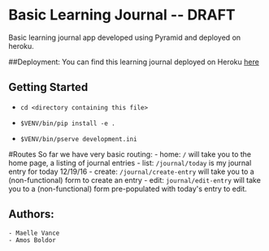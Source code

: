 # Basic Learning Journal -- DRAFT

Basic learning journal app developed using Pyramid and deployed on heroku.

##Deployment:
You can find this learning journal deployed on Heroku [here](http://maelle-learning-journal.herokuapp.com)



## Getting Started

- `cd <directory containing this file>`

- `$VENV/bin/pip install -e .`

- `$VENV/bin/pserve development.ini`


#Routes
So far we have very basic routing:
    - home: `/` will take you to the home page, a listing of journal entries
    - list: `/journal/today` is my journal entry for today 12/19/16
    - create: `/journal/create-entry` will take you to a (non-functional) form to create an entry
    - edit: `journal/edit-entry` will take you to a (non-functional) form pre-populated with today's entry to edit.

## Authors:
    - Maelle Vance
    - Amos Boldor